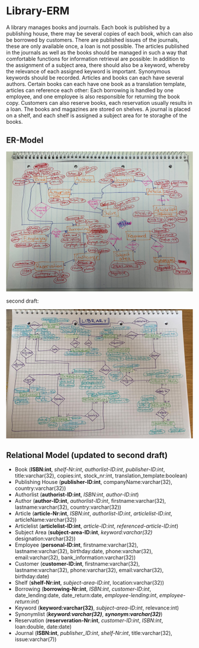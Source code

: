 # Library-ERM
A library manages books and journals. Each book is published by a publishing house, there may be several copies of each book, which can also be borrowed by customers. There are published issues of the journals, these are only available once, a loan is not possible.
The articles published in the journals as well as the books should be managed in such a way that comfortable functions for information retrieval are possible: In addition to the assignment of a subject area, there should also be a keyword, whereby the relevance of each assigned keyword is important. Synonymous keywords should be recorded. Articles and books can each have several authors. Certain books can each have one book as a translation template, articles can reference each other:
Each borrowing is handled by one employee, and one employee is also responsible for returning the book copy.
Customers can also reserve books, each reservation usually results in a loan. The books and magazines are stored on shelves. A journal is placed on a shelf, and each shelf is assigned a subject area for te storaghe of the books.

## ER-Model

![ER-Model](library_erm.jpeg)
 
second draft:

![Library ERM](library2.jpeg)

## Relational Model (updated to second draft)

* Book (**ISBN:int**, _shelf-Nr:int_, _authorlist-ID:int_, _publisher-ID:int_, title:varchar(32), copies:int, stock_nr:int, translation_template:boolean)
* Publishing House (**publisher-ID:int**, companyName:varchar(32), country:varchar(32))
* Authorlist (**authorist-ID:int**, _ISBN:int_, _author-ID:int_)
* Author (**author-ID:int**, _authorlist-ID:int_, firstname:varchar(32), lastname:varchar(32), country:varchar(32))
* Article (**article-Nr:int**, *ISBN:int*,  _authorlist-ID:int_, *articlelist-ID:int*, articleName:varchar(32))
* Articlelist (**articlelist-ID:int**, _article-ID:int_, _referenced-article-ID:int_)
* Subject Area (**subject-area-ID:int**, _keyword:varchar(32)_ designation:varchar(32))
* Employee (**personal-ID:int**, firstname:varchar(32), lastname:varchar(32), birthday:date, phone:varchar(32), email:varchar(32), bank_information:varchar(32))
* Customer (**customer-ID:int**, firstname:varchar(32), lastname:varchar(32), phone:varchar(32), email:varchar(32), birthday:date)
* Shelf (**shelf-Nr:int**, _subject-area-ID:int_, location:varchar(32))
* Borrowing (**borrowing-Nr:int**, _ISBN:int_, _customer-ID:int_, date_lending:date, date_return:date, _employee-lending:int_, _employee-return:int_)
* Keyword (**keyword:varchar(32)**, _subject-area-ID:int_, relevance:int)
* Synonymlist (**_keyword:varchar(32)_**, **_synonym:varchar(32)_**)
* Reservation (**reserveration-Nr:int**, _customer-ID:int_, _ISBN:int_, loan:double, date:date)
* Journal (**ISBN:int**, *publisher_ID:int*, *shelf-Nr:int*, title:varchar(32), issue:varchar(7))